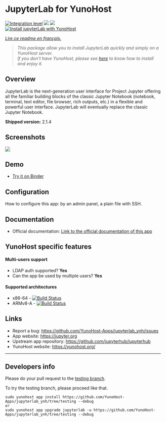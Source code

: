 # JupyterLab for YunoHost

[![Integration level](https://dash.yunohost.org/integration/jupyterlab.svg)](https://dash.yunohost.org/appci/app/jupyterlab) ![](https://ci-apps.yunohost.org/ci/badges/jupyterlab.status.svg) ![](https://ci-apps.yunohost.org/ci/badges/jupyterlab.maintain.svg)  
[![Install jupyterLab with YunoHost](https://install-app.yunohost.org/install-with-yunohost.png)](https://install-app.yunohost.org/?app=jupyterlab)

*[Lire ce readme en français.](./README_fr.md)*

> *This package allow you to install JupyterLab quickly and simply on a YunoHost server.  
If you don't have YunoHost, please see [here](https://yunohost.org/#/install) to know how to install and enjoy it.*

## Overview
JupyterLab is the next-generation user interface for Project Jupyter offering all the familiar building blocks of the classic Jupyter Notebook (notebook, terminal, text editor, file browser, rich outputs, etc.) in a flexible and powerful user interface. JupyterLab will eventually replace the classic Jupyter Notebook.

**Shipped version:** 2.1.4

## Screenshots

![](https://raw.githubusercontent.com/jupyterlab/jupyterlab/3e3a2c9e295703ff6d441589423e284cc6d5c245/docs/source/images/jupyterlab.png)

## Demo

* [Try it on Binder](https://mybinder.org/v2/gh/jupyterlab/jupyterlab-demo/master?urlpath=lab/tree/demo)

## Configuration

How to configure this app: by an admin panel, a plain file with SSH.

## Documentation

* Official documentation: [Link to the official documentation of this app](https://jupyterlab.readthedocs.io/en/stable/)

## YunoHost specific features

#### Multi-users support

* LDAP auth supported? **Yes**
* Can the app be used by multiple users? **Yes**

#### Supported architectures

* x86-64 - [![Build Status](https://ci-apps.yunohost.org/ci/logs/jupyterlab%20%28Apps%29.svg)](https://ci-apps.yunohost.org/ci/apps/jupyterlab/)
* ARMv8-A - [![Build Status](https://ci-apps-arm.yunohost.org/ci/logs/jupyterlab%20%28Apps%29.svg)](https://ci-apps-arm.yunohost.org/ci/apps/jupyterlab/)

## Links

* Report a bug: https://github.com/YunoHost-Apps/jupyterlab_ynh/issues
* App website: https://jupyter.org
* Upstream app repository: https://github.com/jupyterhub/jupyterhub
* YunoHost website: https://yunohost.org/

---

Developers info
----------------

Please do your pull request to the [testing branch](https://github.com/YunoHost-Apps/jupyterlab_ynh/tree/testing).

To try the testing branch, please proceed like that.
```
sudo yunohost app install https://github.com/YunoHost-Apps/jupyterlab_ynh/tree/testing --debug
or
sudo yunohost app upgrade jupyterlab -u https://github.com/YunoHost-Apps/jupyterlab_ynh/tree/testing --debug
```
